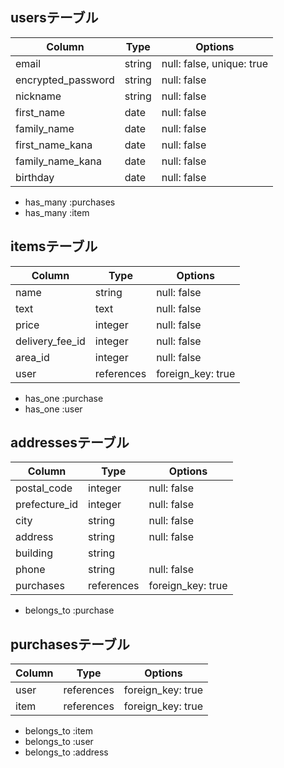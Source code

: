 ## usersテーブル
| Column             | Type   | Options                   |
| ------------------ | ------ | ------------------------- |
| email              | string | null: false, unique: true |
| encrypted_password | string | null: false               |
| nickname           | string | null: false               |
| first_name         | date   | null: false               |
| family_name        | date   | null: false               |
| first_name_kana    | date   | null: false               |
| family_name_kana   | date   | null: false               |
| birthday           | date   | null: false               |

- has_many :purchases
- has_many :item

## itemsテーブル
| Column              | Type        | Options     
| ------------------- | ----------- | ----------- |
| name                | string      | null: false |
| text                | text        | null: false |
| price               | integer     | null: false |
| delivery_fee_id     | integer     | null: false |
| area_id             | integer     | null: false |
| user                | references  | foreign_key: true |

- has_one :purchase
- has_one :user

## addressesテーブル
| Column          | Type       | Options          |
| --------------- | -----------| ----------- |
| postal_code     | integer    | null: false |
| prefecture_id   | integer    | null: false |
| city            | string     | null: false |
| address         | string     | null: false |
| building        | string     |                 |
| phone           | string     | null: false       |
| purchases       | references | foreign_key: true |

- belongs_to :purchase

## purchasesテーブル
| Column | Type       | Options           |
| ------ | -----------| ----------------- |
| user   | references | foreign_key: true |
| item   | references | foreign_key: true |

- belongs_to :item
- belongs_to :user
- belongs_to :address